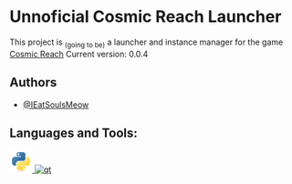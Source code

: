 # Unnoficial Cosmic Reach Launcher

This project is <sub>(going to be)</sub> a launcher and instance manager for the game [Cosmic Reach](https://finalforeach.itch.io/cosmic-reach)
Current version: 0.0.4

## Authors

- [@IEatSoulsMeow](https://github.com/IEatSoulsMeow)

## Languages and Tools:
<p align="left"> <a href="https://www.python.org" target="_blank" rel="noreferrer"> <img src="https://raw.githubusercontent.com/devicons/devicon/master/icons/python/python-original.svg" alt="python" width="40" height="40"/> </a> <a href="https://www.qt.io/" target="_blank" rel="noreferrer"> <img src="https://upload.wikimedia.org/wikipedia/commons/0/0b/Qt_logo_2016.svg" alt="qt" width="40" height="40"/> </a> </p>
